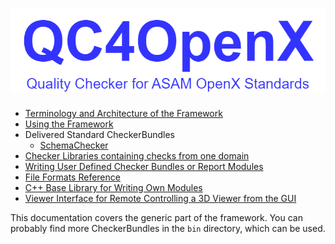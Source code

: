 <!---
Copyright 2023 CARIAD SE.
 
This Source Code Form is subject to the terms of the Mozilla
Public License, v. 2.0. If a copy of the MPL was not distributed
with this file, You can obtain one at https://mozilla.org/MPL/2.0/.
-->

![Logo Image](images/qc4openx_logo.drawio.png)
=========================================

- [Terminology and Architecture of the Framework](architecture.md)
- [Using the Framework](using_the_framework.md)
- Delivered Standard CheckerBundles
  - [SchemaChecker](schema_checker.md)
- [Checker Libraries containing checks from one domain](checker_library.md)
- [Writing User Defined Checker Bundles or Report Modules](writing_user_defined_modules.md)
- [File Formats Reference](file_formats.md)
- [C++ Base Library for Writing Own Modules](cpp_base_library.md)
- [Viewer Interface for Remote Controlling a 3D Viewer from the GUI](viewer_interface.md)

This documentation covers the generic part of the framework. You can probably find more
CheckerBundles in the ``bin`` directory, which can be used.

